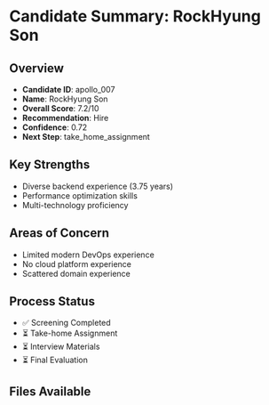 # Candidate Summary: RockHyung Son

## Overview
- **Candidate ID**: apollo_007
- **Name**: RockHyung Son
- **Overall Score**: 7.2/10
- **Recommendation**: Hire
- **Confidence**: 0.72
- **Next Step**: take_home_assignment

## Key Strengths
- Diverse backend experience (3.75 years)
- Performance optimization skills
- Multi-technology proficiency

## Areas of Concern
- Limited modern DevOps experience
- No cloud platform experience
- Scattered domain experience

## Process Status
- ✅ Screening Completed
- ⏳ Take-home Assignment
- ⏳ Interview Materials
- ⏳ Final Evaluation

## Files Available
